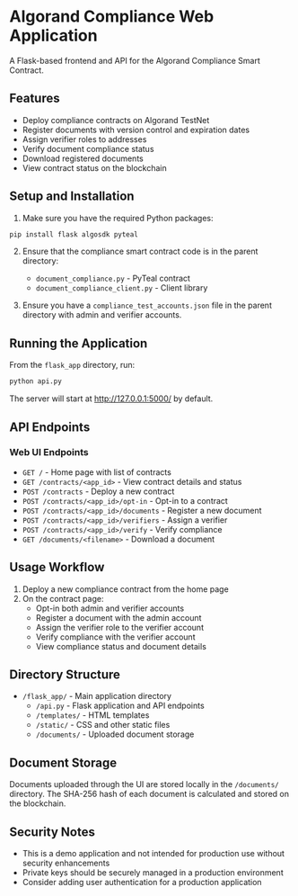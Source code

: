 # Algorand Compliance Web Application

A Flask-based frontend and API for the Algorand Compliance Smart Contract.

## Features

- Deploy compliance contracts on Algorand TestNet
- Register documents with version control and expiration dates
- Assign verifier roles to addresses
- Verify document compliance status
- Download registered documents
- View contract status on the blockchain

## Setup and Installation

1. Make sure you have the required Python packages:

```bash
pip install flask algosdk pyteal
```

2. Ensure that the compliance smart contract code is in the parent directory:
   - `document_compliance.py` - PyTeal contract
   - `document_compliance_client.py` - Client library

3. Ensure you have a `compliance_test_accounts.json` file in the parent directory with admin and verifier accounts.

## Running the Application

From the `flask_app` directory, run:

```bash
python api.py
```

The server will start at http://127.0.0.1:5000/ by default.

## API Endpoints

### Web UI Endpoints

- `GET /` - Home page with list of contracts
- `GET /contracts/<app_id>` - View contract details and status
- `POST /contracts` - Deploy a new contract
- `POST /contracts/<app_id>/opt-in` - Opt-in to a contract
- `POST /contracts/<app_id>/documents` - Register a new document
- `POST /contracts/<app_id>/verifiers` - Assign a verifier
- `POST /contracts/<app_id>/verify` - Verify compliance
- `GET /documents/<filename>` - Download a document

## Usage Workflow

1. Deploy a new compliance contract from the home page
2. On the contract page:
   - Opt-in both admin and verifier accounts
   - Register a document with the admin account
   - Assign the verifier role to the verifier account
   - Verify compliance with the verifier account
   - View compliance status and document details

## Directory Structure

- `/flask_app/` - Main application directory
  - `/api.py` - Flask application and API endpoints
  - `/templates/` - HTML templates
  - `/static/` - CSS and other static files
  - `/documents/` - Uploaded document storage
  
## Document Storage

Documents uploaded through the UI are stored locally in the `/documents/` directory. The SHA-256 hash of each document is calculated and stored on the blockchain.

## Security Notes

- This is a demo application and not intended for production use without security enhancements
- Private keys should be securely managed in a production environment
- Consider adding user authentication for a production application
